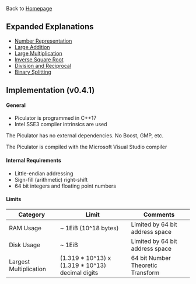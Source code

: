 Back to [Homepage](./index.md)

## Expanded Explanations
+ [Number Representation](./algorithms/number.md)
+ [Large Addition](./algorithms/addition.md)
+ [Large Multiplication](./algorithms/multiplication.md)
+ [Inverse Square Root](./algorithms/invsqrt.md)
+ [Division and Reciprocal](./algorithms/division.md)
+ [Binary Splitting](./algorithms/binary-splitting.md)

## Implementation (v0.4.1)
#### General
+ Piculator is programmed in C++17
+ Intel SSE3 compiler intrinsics are used

The Piculator has no external dependencies. No Boost, GMP, etc.

The Piculator is compiled with the Microsoft Visual Studio compiler

#### Internal Requirements

+ Little-endian addressing
+ Sign-fill (arithmetic) right-shift
+ 64 bit integers and floating point numbers

#### Limits

| Category               	| Limit                                            	| Comments                          	|
|------------------------	|--------------------------------------------------	|-----------------------------------	|
| RAM Usage              	| ~ 1EiB (10^18 bytes)                             	| Limited by 64 bit address space   	|
| Disk Usage             	| ~ 1EiB                                           	| Limited by 64 bit address space   	|
| Largest Multiplication 	| (1.319 * 10^13) x (1.319 * 10^13) decimal digits 	| 64 bit Number Theoretic Transform 	|

